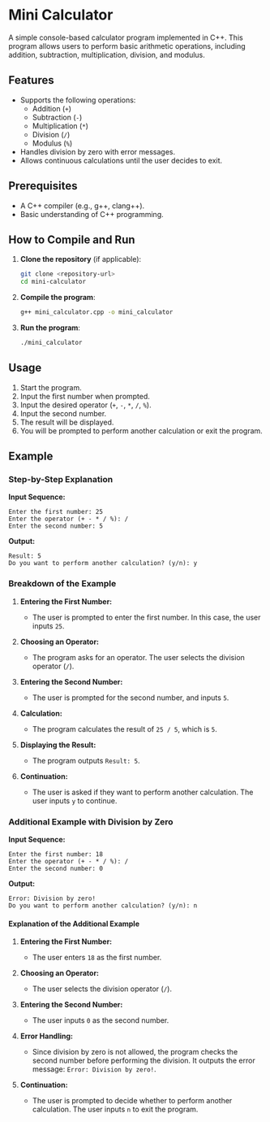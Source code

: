 # Mini Calculator

A simple console-based calculator program implemented in C++. This program allows users to perform basic arithmetic operations, including addition, subtraction, multiplication, division, and modulus.

## Features

- Supports the following operations:
  - Addition (`+`)
  - Subtraction (`-`)
  - Multiplication (`*`)
  - Division (`/`)
  - Modulus (`%`)
- Handles division by zero with error messages.
- Allows continuous calculations until the user decides to exit.

## Prerequisites

- A C++ compiler (e.g., g++, clang++).
- Basic understanding of C++ programming.

## How to Compile and Run

1. **Clone the repository** (if applicable):
   ```bash
   git clone <repository-url>
   cd mini-calculator
   ```

2. **Compile the program**:
   ```bash
   g++ mini_calculator.cpp -o mini_calculator
   ```

3. **Run the program**:
   ```bash
   ./mini_calculator
   ```

## Usage

1. Start the program.
2. Input the first number when prompted.
3. Input the desired operator (`+`, `-`, `*`, `/`, `%`).
4. Input the second number.
5. The result will be displayed.
6. You will be prompted to perform another calculation or exit the program.

## Example

### Step-by-Step Explanation

**Input Sequence:**

```
Enter the first number: 25
Enter the operator (+ - * / %): /
Enter the second number: 5
```

**Output:**

```
Result: 5
Do you want to perform another calculation? (y/n): y
```

### Breakdown of the Example

1. **Entering the First Number:**
   - The user is prompted to enter the first number. In this case, the user inputs `25`.

2. **Choosing an Operator:**
   - The program asks for an operator. The user selects the division operator (`/`).

3. **Entering the Second Number:**
   - The user is prompted for the second number, and inputs `5`.

4. **Calculation:**
   - The program calculates the result of `25 / 5`, which is `5`.

5. **Displaying the Result:**
   - The program outputs `Result: 5`.

6. **Continuation:**
   - The user is asked if they want to perform another calculation. The user inputs `y` to continue.

### Additional Example with Division by Zero

**Input Sequence:**

```
Enter the first number: 18
Enter the operator (+ - * / %): /
Enter the second number: 0
```

**Output:**

```
Error: Division by zero!
Do you want to perform another calculation? (y/n): n
```

#### Explanation of the Additional Example

1. **Entering the First Number:**
   - The user enters `18` as the first number.

2. **Choosing an Operator:**
   - The user selects the division operator (`/`).

3. **Entering the Second Number:**
   - The user inputs `0` as the second number.

4. **Error Handling:**
   - Since division by zero is not allowed, the program checks the second number before performing the division. It outputs the error message: `Error: Division by zero!`.

5. **Continuation:**
   - The user is prompted to decide whether to perform another calculation. The user inputs `n` to exit the program.
